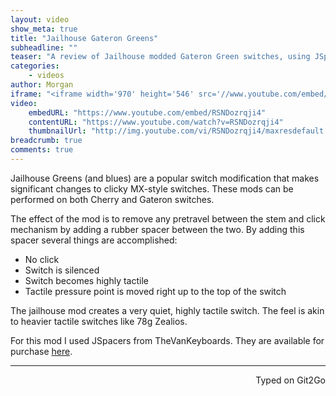 ```yaml
---
layout: video
show_meta: true
title: "Jailhouse Gateron Greens"
subheadline: ""
teaser: "A review of Jailhouse modded Gateron Green switches, using JSpacers from TheVanKeyboards."
categories:
    - videos
author: Morgan
iframe: "<iframe width='970' height='546' src='//www.youtube.com/embed/RSNDozrqji4' frameborder='0' allowfullscreen></iframe>"
video:
    embedURL: "https://www.youtube.com/embed/RSNDozrqji4"
    contentURL: "https://www.youtube.com/watch?v=RSNDozrqji4"
    thumbnailUrl: "http://img.youtube.com/vi/RSNDozrqji4/maxresdefault.jpg"
breadcrumb: true
comments: true
---
```


Jailhouse Greens (and blues) are a popular switch modification that makes significant changes to clicky MX-style switches. These mods can be performed on both Cherry and Gateron switches. 

The effect of the mod is to remove any pretravel between the stem and click mechanism by adding a rubber spacer between the two. By adding this spacer several things are accomplished:

+ No click
+ Switch is silenced
+ Switch becomes highly tactile
+ Tactile pressure  point is moved right up to the top of the switch

The jailhouse mod creates a very quiet, highly tactile switch. The feel is akin to heavier tactile switches like 78g Zealios. 

For this mod I used JSpacers from TheVanKeyboards. They are available for purchase [here](https://thevankeyboards.com/products/jspacers?variant=32991463758).

---
<p align="right">Typed on Git2Go</p>
